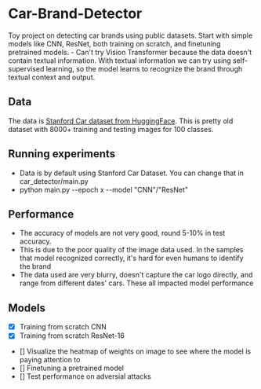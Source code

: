 # Car-Brand-Detector
Toy project on detecting car brands using public datasets. Start with simple models like CNN, ResNet, both training on scratch, and finetuning pretrained models. 
    - Can't try Vision Transformer because the data doesn't contain textual information. With textual information we can try using self-supervised learning, so the model learns to recognize the brand through textual context and output. 


## Data 
The data is [Stanford Car dataset from HuggingFace](https://huggingface.co/datasets/tanganke/stanford_cars). This is pretty old dataset with 8000+ training and testing images for 100 classes. 

## Running experiments  
- Data is by default using Stanford Car Dataset. You can change that in car_detector/main.py 
- python main.py --epoch x --model "CNN"/"ResNet"

## Performance 
- The accuracy of models are not very good, round 5-10% in test accuracy. 
- This is due to the poor quality of the image data used. In the samples that model recognized correctly, it's hard for even humans to identify the brand 
- The data used are very blurry, doesn't capture the car logo directly, and range from different dates' cars. These all impacted model performance 

## Models 
- [x] Training from scratch CNN   
- [x] Training from scratch ResNet-16   
- [] Visualize the heatmap of weights on image to see where the model is paying attention to  
- [] Finetuning a pretrained model  
- [] Test performance on adversial attacks 